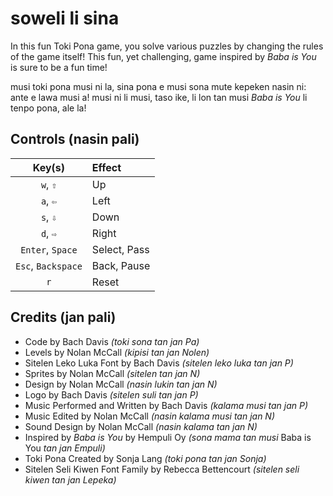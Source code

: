 # soweli li sina
In this fun Toki Pona game, you solve various puzzles by changing the rules of the game itself! This fun, yet challenging, game inspired by *Baba is You* is sure to be a fun time!

musi toki pona musi ni la, sina pona e musi sona mute kepeken nasin ni: ante e lawa musi a! musi ni li musi, taso ike, li lon tan musi *Baba is You* li tenpo pona, ale la!

## Controls (nasin pali)
| **Key(s)** | **Effect** |
| :---: | :--- |
| `w`, `⇧` | Up |
| `a`, `⇦` | Left |
| `s`, `⇩` | Down |
| `d`, `⇨` | Right |
| `Enter`, `Space` | Select, Pass |
| `Esc`, `Backspace` | Back, Pause |
| `r` | Reset |

## Credits (jan pali)
* Code by Bach Davis *(toki sona tan jan Pa)*
* Levels by Nolan McCall *(kipisi tan jan Nolen)*
* Sitelen Leko Luka Font by Bach Davis *(sitelen leko luka tan jan P)*
* Sprites by Nolan McCall *(sitelen tan jan N)*
* Design by Nolan McCall *(nasin lukin tan jan N)*
* Logo by Bach Davis *(sitelen suli tan jan P)*
* Music Performed and Written by Bach Davis *(kalama musi tan jan P)*
* Music Edited by Nolan McCall *(nasin kalama musi tan jan N)*
* Sound Design by Nolan McCall *(nasin kalama tan jan N)*
* Inspired by *Baba is You* by Hempuli Oy *(sona mama tan musi* Baba is You *tan jan Empuli)*
* Toki Pona Created by Sonja Lang *(toki pona tan jan Sonja)* 
* Sitelen Seli Kiwen Font Family by Rebecca Bettencourt *(sitelen seli kiwen tan jan Lepeka)*